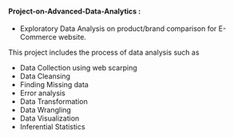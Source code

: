 #### Project-on-Advanced-Data-Analytics :
* Exploratory Data Analysis on product/brand comparison for E-Commerce website.

This project includes the process of data analysis such as
* Data Collection using web scarping
* Data Cleansing
* Finding Missing data
* Error analysis
* Data Transformation
* Data Wrangling
* Data Visualization
* Inferential Statistics
